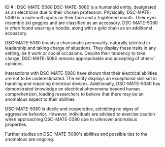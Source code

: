 ID # : DSC-MATE-5080
DSC-MATE-5080 is a humanoid entity, designated as an electrician due to their chosen profession. Physically, DSC-MATE-5080 is a male with spots on their face and a frightened mouth. Their eyes resemble ski goggles and are classified as an accessory. DSC-MATE-5080 is often found wearing a hoodie, along with a gold chain as an additional accessory. 

DSC-MATE-5080 boasts a charismatic personality, naturally talented in leadership and taking charge of situations. They display these traits in any setting, be it work or social occasions. Despite their tendency to take charge, DSC-MATE-5080 remains approachable and accepting of others' opinions. 

Interactions with DSC-MATE-5080 have shown that their electrical abilities are not to be underestimated. The entity displays an exceptional skill set in handling and repairing electrical devices. Additionally, DSC-MATE-5080 has demonstrated knowledge on electrical phenomena beyond human comprehension, leading researchers to believe that there may be an anomalous aspect to their abilities. 

DSC-MATE-5080 is docile and cooperative, exhibiting no signs of aggressive behavior. However, individuals are advised to exercise caution when approaching DSC-MATE-5080 due to unknown anomalous properties. 

Further studies on DSC-MATE-5080's abilities and possible ties to the anomalous are ongoing.